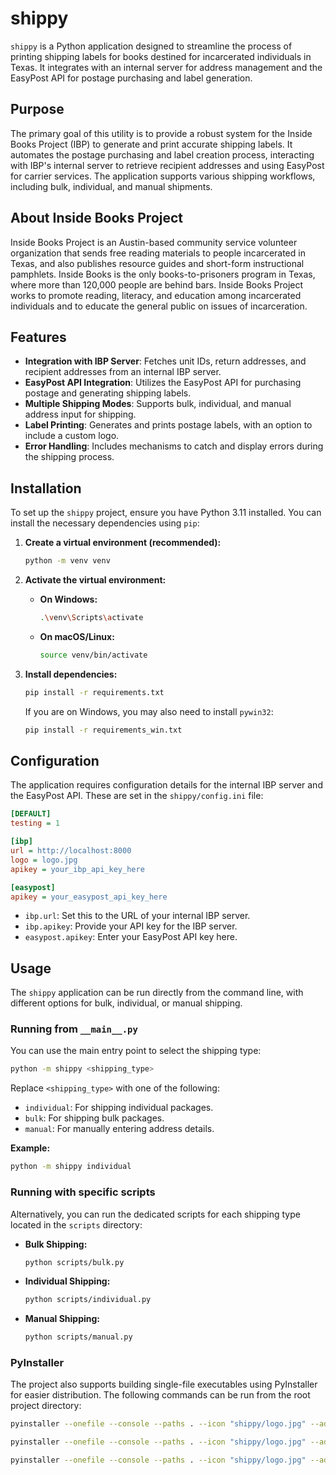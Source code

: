 # shippy

`shippy` is a Python application designed to streamline the process of printing shipping labels for books destined for incarcerated individuals in Texas. It integrates with an internal server for address management and the EasyPost API for postage purchasing and label generation.

## Purpose

The primary goal of this utility is to provide a robust system for the Inside Books Project (IBP) to generate and print accurate shipping labels.
It automates the postage purchasing and label creation process,
interacting with IBP's internal server to retrieve recipient addresses and using EasyPost for carrier services.
The application supports various shipping workflows, including bulk, individual, and manual shipments.

## About Inside Books Project

Inside Books Project is an Austin-based community service volunteer organization that sends free reading materials to people incarcerated in Texas, and
also publishes resource guides and short-form instructional pamphlets.
Inside Books is the only books-to-prisoners program in Texas, where more than 120,000 people are behind bars.
Inside Books Project works
    to promote reading, literacy, and education among incarcerated individuals and
    to educate the general public on issues of incarceration.

## Features

- **Integration with IBP Server**: Fetches unit IDs, return addresses, and recipient addresses from an internal IBP server.
- **EasyPost API Integration**: Utilizes the EasyPost API for purchasing postage and generating shipping labels.
- **Multiple Shipping Modes**: Supports bulk, individual, and manual address input for shipping.
- **Label Printing**: Generates and prints postage labels, with an option to include a custom logo.
- **Error Handling**: Includes mechanisms to catch and display errors during the shipping process.

## Installation

To set up the `shippy` project, ensure you have Python 3.11 installed. You can install the necessary dependencies using `pip`:

1.  **Create a virtual environment (recommended):**

    ```bash
    python -m venv venv
    ```

2.  **Activate the virtual environment:**

    - **On Windows:**
      ```bash
      .\venv\Scripts\activate
      ```
    - **On macOS/Linux:**
      ```bash
      source venv/bin/activate
      ```

3.  **Install dependencies:**
    ```bash
    pip install -r requirements.txt
    ```
    If you are on Windows, you may also need to install `pywin32`:
    ```bash
    pip install -r requirements_win.txt
    ```

## Configuration

The application requires configuration details for the internal IBP server and the EasyPost API.
These are set in the `shippy/config.ini` file:

```ini
[DEFAULT]
testing = 1

[ibp]
url = http://localhost:8000
logo = logo.jpg
apikey = your_ibp_api_key_here

[easypost]
apikey = your_easypost_api_key_here
```

- `ibp.url`: Set this to the URL of your internal IBP server.
- `ibp.apikey`: Provide your API key for the IBP server.
- `easypost.apikey`: Enter your EasyPost API key here.

## Usage

The `shippy` application can be run directly from the command line,
with different options for bulk, individual, or manual shipping.

### Running from `__main__.py`

You can use the main entry point to select the shipping type:

```bash
python -m shippy <shipping_type>
```

Replace `<shipping_type>` with one of the following:

- `individual`: For shipping individual packages.
- `bulk`: For shipping bulk packages.
- `manual`: For manually entering address details.

**Example:**

```bash
python -m shippy individual
```

### Running with specific scripts

Alternatively, you can run the dedicated scripts for each shipping type located in the `scripts` directory:

- **Bulk Shipping:**

  ```bash
  python scripts/bulk.py
  ```

- **Individual Shipping:**

  ```bash
  python scripts/individual.py
  ```

- **Manual Shipping:**
  ```bash
  python scripts/manual.py
  ```

### PyInstaller

The project also supports building single-file executables using PyInstaller for easier distribution.
The following commands can be run from the root project directory:

```bash
pyinstaller --onefile --console --paths . --icon "shippy/logo.jpg" --add-data "shippy/logo.jpg;shippy" --add-data "shippy/config.ini;shippy" --name "SHIP BULK" "./scripts/bulk.py"
```

```bash
pyinstaller --onefile --console --paths . --icon "shippy/logo.jpg" --add-data "shippy/logo.jpg;shippy" --add-data "shippy/config.ini;shippy" --name "SHIP INDIVIDUAL" "./scripts/individual.py"
```

```bash
pyinstaller --onefile --console --paths . --icon "shippy/logo.jpg" --add-data "shippy/logo.jpg;shippy" --add-data "shippy/config.ini;shippy" --name "SHIP MANUAL" "./scripts/manual.py"
```
